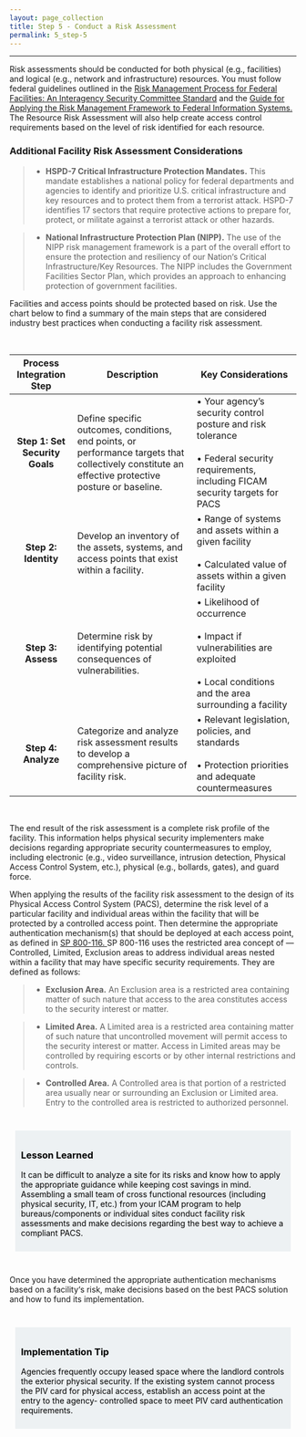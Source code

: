 ```yaml
---
layout: page_collection
title: Step 5 - Conduct a Risk Assessment
permalink: 5_step-5
---
```

<script>
$(function() {
  $( "#accordion" ).accordion({
    heightStyle: "content",
    collapsible: "true",
    active: "false"
  });
});
</script>

<script src="https://use.fontawesome.com/e20c671b68.js"></script>
-----------------------------------------------------------

Risk assessments should be conducted for both physical (e.g., facilities) and logical (e.g., network and infrastructure) resources. You must follow federal guidelines outlined in the <a href="https://www.dhs.gov/sites/default/files/publications/ISC_Risk-Management-Process_Aug_2013.pdf" target="_blank"> Risk Management Process for Federal Facilities: An Interagency Security Committee Standard</a> and the <a href="http://csrc.nist.gov/publications/nistpubs/800-37-rev1/sp800-37-rev1-final.pdf" target="_blank"> Guide for Applying the Risk Management Framework to Federal Information Systems.</a> The Resource Risk Assessment will also help create access control requirements based on the level of risk identified for each resource.
 

### Additional Facility Risk Assessment Considerations
	
> * **HSPD-7 Critical Infrastructure Protection Mandates.** This mandate establishes a national policy for federal departments and agencies to identify and prioritize U.S. critical infrastructure and key resources and to protect them from a terrorist attack. HSPD-7 identifies 17 sectors that require protective actions to prepare for, protect, or militate against a terrorist attack or other hazards.

> * **National Infrastructure Protection Plan (NIPP).** The use of the NIPP risk management framework is a part of the overall effort to ensure the protection and resiliency of our Nation‘s Critical Infrastructure/Key Resources. The NIPP includes the Government Facilities Sector Plan, which provides an approach to enhancing protection of government facilities.

Facilities and access points should be protected based on risk. Use the chart below to find a summary of the main steps that are considered industry best practices when conducting a facility risk assessment.

<br>

| <center> Process Integration Step </center> | <center> Description </center> | <center> Key Considerations </center> |
|:-------------------------------------------:|------------|------------------|
| **Step 1: Set Security Goals** | Define specific outcomes, conditions, end points, or performance targets that collectively constitute an effective protective posture or baseline. | • Your agency’s security control posture and risk tolerance<br><br> • Federal security requirements, including FICAM security targets for PACS | 
| **Step 2: Identity** | Develop an inventory of the assets, systems, and access points that exist within a facility. | • Range of systems and assets within a given facility <br><br> • Calculated value of assets within a given facility |
| **Step 3: Assess** | Determine risk by identifying potential consequences of vulnerabilities. | •	Likelihood of occurrence <br><br> •	Impact if vulnerabilities are exploited <br><br> • Local conditions and the area surrounding a facility |
| **Step 4: Analyze** | Categorize and analyze risk assessment results to develop a comprehensive picture of facility risk. | •	Relevant legislation, policies, and standards <br><br> • Protection priorities and adequate countermeasures |

<br>

The end result of the risk assessment is a complete risk profile of the facility. This information helps physical security implementers make decisions regarding appropriate security countermeasures to employ, including electronic (e.g., video surveillance, intrusion detection, Physical Access Control System, etc.), physical (e.g., bollards, gates), and guard force. 

When applying the results of the facility risk assessment to the design of its Physical Access Control System (PACS), determine the risk level of a particular facility and individual areas within the facility that will be protected by a controlled access point. Then determine the appropriate authentication mechanism(s) that should be deployed at each access point, as defined in <a href="http://nvlpubs.nist.gov/nistpubs/Legacy/SP/nistspecialpublication800-116.pdfSP" target="_blank"> SP 800-116. </a> SP 800-116 uses the restricted area concept of ― Controlled, Limited, Exclusion areas to address individual areas nested within a facility that may have specific security requirements. They are defined as follows:

> * **Exclusion Area.** An Exclusion area is a restricted area containing matter of such nature that access to the area constitutes access to the security interest or matter.

> * **Limited Area.** A Limited area is a restricted area containing matter of such nature that uncontrolled movement will permit access to the security interest or matter. Access in Limited areas may be controlled by requiring escorts or by other internal restrictions and controls.

> * **Controlled Area.** A Controlled area is that portion of a restricted area usually near or surrounding an Exclusion or Limited area. Entry to the controlled area is restricted to authorized personnel.

<br>

<div style="background-color: #edf1f3;color: black;margin: 10px;padding: 10px">

<h3><span>Lesson Learned</span></h3>
<p><span>It can be difficult to analyze a site for its risks and know how to apply the appropriate guidance while keeping cost savings in mind. Assembling a small team of cross functional resources (including physical security, IT, etc.) from your ICAM program to help bureaus/components or individual sites conduct facility risk assessments and make decisions regarding the best way to achieve a compliant PACS.</span></p>

</div>

<br>

Once you have determined the appropriate authentication mechanisms based on a facility‘s risk, make decisions based on the best PACS solution and how to fund its implementation. 

<br>

<div style="background-color: #edf1f3;color: black;margin: 10px;padding: 10px">

<h3><span>Implementation Tip</span></h3>
<p><span>Agencies frequently occupy leased space where the landlord controls the exterior physical security. If the existing system cannot process the PIV card for physical access, establish an access point at the entry to the agency- controlled space to meet PIV card authentication requirements.</span></p>

</div>

<br>
